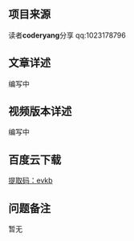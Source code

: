 ## 项目来源
读者**coderyang**分享
qq:1023178796
## 文章详述
编写中
## 视频版本详述
编写中
## 百度云下载
[提取码：evkb](https://pan.baidu.com/s/1xVuEr63w7LDpCmtEV3-2hA)
## 问题备注
暂无